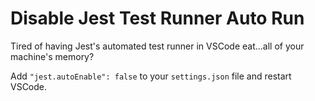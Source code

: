 # Disable Jest Test Runner Auto Run

Tired of having Jest's automated test runner in VSCode eat...all of your machine's memory?

Add `"jest.autoEnable": false` to your `settings.json` file and restart VSCode.
